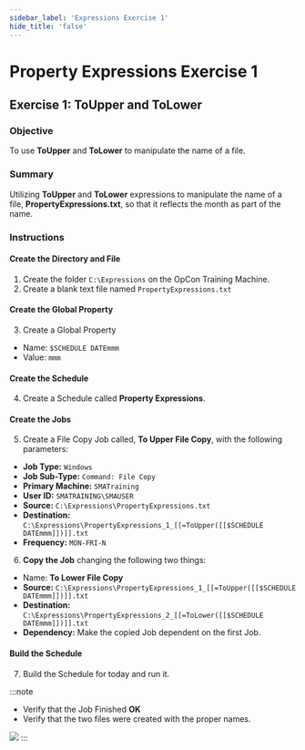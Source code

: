 ```yaml
---
sidebar_label: 'Expressions Exercise 1'
hide_title: 'false'
---
```


<head>
  <meta name="robots" content="noindex, nofollow" />
</head>

# Property Expressions Exercise 1
 
## Exercise 1: ToUpper and ToLower
 
### Objective

To use **ToUpper** and **ToLower** to manipulate the name of a file.
 
### Summary

Utilizing **ToUpper** and **ToLower** expressions to manipulate the name of a file, **PropertyExpressions.txt**, so that it reflects the month as part of the name.

### Instructions

#### Create the Directory and File

1. Create the folder ```C:\Expressions``` on the OpCon Training Machine.
2. Create a blank text file named ```PropertyExpressions.txt```

#### Create the Global Property

3. Create a Global Property
  * Name: ```$SCHEDULE DATEmmm```
  * Value: ```mmm```

#### Create the Schedule

4. Create a Schedule called **Property Expressions**.

#### Create the Jobs

5. Create a File Copy Job called, **To Upper File Copy**, with the following parameters:
  * **Job Type:** ```Windows```
  * **Job Sub-Type:** ```Command: File Copy```
  * **Primary Machine:** ```SMATraining```
  * **User ID:** ```SMATRAINING\SMAUSER```
  * **Source:** ```C:\Expressions\PropertyExpressions.txt```
  * **Destination:** ```C:\Expressions\PropertyExpressions_1_[[=ToUpper([[$SCHEDULE DATEmmm]])]].txt```
  * **Frequency:** ```MON-FRI-N```
6. **Copy the Job** changing the following two things:
  * Name: **To Lower File Copy**
  * **Source:** ```C:\Expressions\PropertyExpressions_1_[[=ToUpper([[$SCHEDULE DATEmmm]])]].txt```
  * **Destination:** ```C:\Expressions\PropertyExpressions_2_[[=ToLower([[$SCHEDULE DATEmmm]])]].txt```
  * **Dependency:** Make the copied Job dependent on the first Job.

#### Build the Schedule

7. Build the Schedule for today and run it.

:::note 

* Verify that the Job Finished **OK** 
* Verify that the two files were created with the proper names.

![](../static/imgadvanced/ExpressEx1Solution.png)
:::
